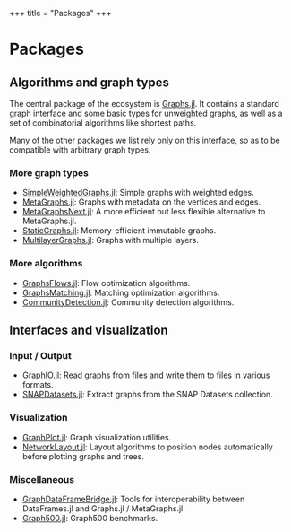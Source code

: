 +++
title = "Packages"
+++

# Packages

## Algorithms and graph types

The central package of the ecosystem is [Graphs.jl](https://github.com/JuliaGraphs/Graphs.jl).
It contains a standard graph interface and some basic types for unweighted graphs, as well as a set of combinatorial algorithms like shortest paths.

Many of the other packages we list rely only on this interface, so as to be compatible with arbitrary graph types.

### More graph types

- [SimpleWeightedGraphs.jl](https://github.com/JuliaGraphs/SimpleWeightedGraphs.jl): Simple graphs with weighted edges.
- [MetaGraphs.jl](https://github.com/JuliaGraphs/MetaGraphs.jl): Graphs with metadata on the vertices and edges.
- [MetaGraphsNext.jl](https://github.com/JuliaGraphs/MetaGraphsNext.jl): A more efficient but less flexible alternative to MetaGraphs.jl.
- [StaticGraphs.jl](https://github.com/JuliaGraphs/StaticGraphs.jl): Memory-efficient immutable graphs.
- [MultilayerGraphs.jl](https://github.com/JuliaGraphs/MultilayerGraphs.jl): Graphs with multiple layers.

### More algorithms

- [GraphsFlows.jl](https://github.com/JuliaGraphs/GraphsFlows.jl): Flow optimization algorithms.
- [GraphsMatching.jl](https://github.com/JuliaGraphs/GraphsMatching.jl): Matching optimization algorithms.
- [CommunityDetection.jl](https://github.com/JuliaGraphs/CommunityDetection.jl): Community detection algorithms.

## Interfaces and visualization

### Input / Output

- [GraphIO.jl](https://github.com/JuliaGraphs/GraphIO.jl): Read graphs from files and write them to files in various formats.
- [SNAPDatasets.jl](https://github.com/JuliaGraphs/SNAPDatasets.jl): Extract graphs from the SNAP Datasets collection.

### Visualization

- [GraphPlot.jl](https://github.com/JuliaGraphs/GraphPlot.jl): Graph visualization utilities.
- [NetworkLayout.jl](https://github.com/JuliaGraphs/NetworkLayout.jl): Layout algorithms to position nodes automatically before plotting graphs and trees.

### Miscellaneous

- [GraphDataFrameBridge.jl](https://github.com/JuliaGraphs/GraphDataFrameBridge.jl): Tools for interoperability between DataFrames.jl and Graphs.jl / MetaGraphs.jl.
- [Graph500.jl](https://github.com/JuliaGraphs/Graph500.jl):  Graph500 benchmarks.
